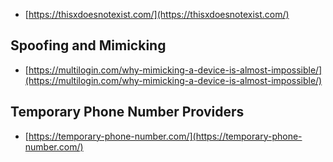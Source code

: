* [https://thisxdoesnotexist.com/](https://thisxdoesnotexist.com/)

## Spoofing and Mimicking
* [https://multilogin.com/why-mimicking-a-device-is-almost-impossible/](https://multilogin.com/why-mimicking-a-device-is-almost-impossible/)

## Temporary Phone Number Providers
* [https://temporary-phone-number.com/](https://temporary-phone-number.com/)